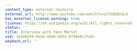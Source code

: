 ```yaml
---
content_type: external-resource
external_url: http://www.youtube.com/watch?v=aJYS9SQn1LA
has_external_license_warning: true
license: https://en.wikipedia.org/wiki/All_rights_reserved
status: ''
title: Interview with Yann Martel
uid: 3aa46d74-0a1b-44a0-bd5a-b7d9e9c27a5c
wayback_url: ''
---
```

